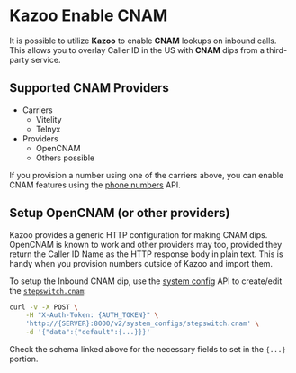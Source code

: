 # Kazoo Enable CNAM

It is possible to utilize **Kazoo** to enable **CNAM** lookups on inbound calls. This allows you to overlay Caller ID in the US with **CNAM** dips from a third-party service.

## Supported CNAM Providers

* Carriers
   * Vitelity
   * Telnyx
* Providers
   * OpenCNAM
   * Others possible

If you provision a number using one of the carriers above, you can enable CNAM features using the [phone numbers](https://docs.2600hz.com/dev/applications/crossbar/doc/phone_numbers/) API.

## Setup OpenCNAM (or other providers)

Kazoo provides a generic HTTP configuration for making CNAM dips. OpenCNAM is known to work and other providers may too, provided they return the Caller ID Name as the HTTP response body in plain text. This is handy when you provision numbers outside of Kazoo and import them.

To setup the Inbound CNAM dip, use the [system config](https://docs.2600hz.com/dev/applications/crossbar/doc/system_configs/) API to create/edit the [`stepswitch.cnam`](https://github.com/2600hz/kazoo/blob/master/applications/crossbar/priv/couchdb/schemas/system_config.stepswitch.cnam.json):

```bash
curl -v -X POST \
    -H "X-Auth-Token: {AUTH_TOKEN}" \
    'http://{SERVER}:8000/v2/system_configs/stepswitch.cnam' \
    -d '{"data":{"default":{...}}}'
```

Check the schema linked above for the necessary fields to set in the `{...}` portion.
